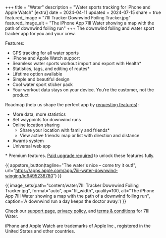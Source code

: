 +++
title = "Water"
description = "Water sports tracking for iPhone and Apple Watch"
[extra]
date = 2024-04-11
updated = 2024-07-15
share = true
featured_image = "7III Tracker Downwind Foiling Tracker.jpg"
featured_image_alt = "The iPhone App 7III Water showing a map with the path of downwind foiling run"
+++
The downwind foiling and water sport tracker app for you and your crew.

Features:
- GPS tracking for all water sports
- iPhone and Apple Watch support
- Seamless water sports workout import and export with Health*
- Statistics, tags, and editing of routes*
- Lifetime option available
- Simple and beautiful design
- Cool water sport sticker pack
- Your workout data stays on your device. You’re the customer, not the product

Roadmap (help us shape the perfect app by [requesting features](/water/support#feature-requests)):
- More data, more statistics
- Set waypoints for downwind runs
- Online location sharing
  - Share your location with family and friends*
  - View active friends: map or list with direction and distance
- Awards system
- Universal web app

<div class="footnote-definition">
<p>* Premium features. <a href="/water/support#what-premium-upgrades-are-available">Paid upgrade required</a> to unlock these features fully.</p>
</div>

{{ appstore_button(tagline="The water's nice – come try it out!", url="https://apps.apple.com/app/7iii-water-downwind-winging/id6495238780") }}

{{ image_sets(path="content/water/7III Tracker Downwind Foiling Tracker.jpg", format="auto", op="fit_width", quality=100, alt="The iPhone App 7III Water showing a map with the path of a downwind foiling run", caption='A downwind run a day keeps the doctor away.') }}

Check our [support page](/water/support), [privacy policy](/water/privacy-policy), and [terms & conditions](/water/terms-and-conditions) for 7III Water.

<div class="footnote-definition"><p>iPhone and Apple Watch are trademarks of Apple Inc., registered in the United States and other countries.</p>
</div>